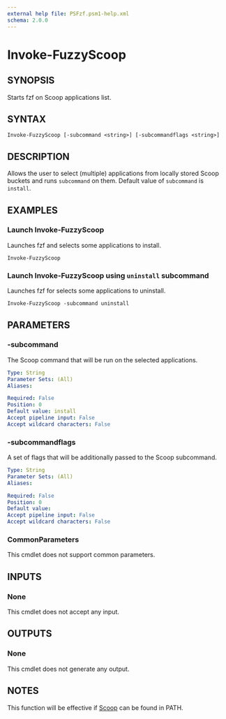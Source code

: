 ```yaml
---
external help file: PSFzf.psm1-help.xml
schema: 2.0.0
---
```


# Invoke-FuzzyScoop
## SYNOPSIS
Starts fzf on Scoop applications list.
## SYNTAX

```
Invoke-FuzzyScoop [-subcommand <string>] [-subcommandflags <string>]
```

## DESCRIPTION
Allows the user to select (multiple) applications from locally stored Scoop buckets and runs `subcommand` on them. Default value of `subcommand` is `install`.
## EXAMPLES

### Launch Invoke-FuzzyScoop

Launches fzf and selects some applications to install.

```
Invoke-FuzzyScoop
```

### Launch Invoke-FuzzyScoop using `uninstall` subcommand

Launches fzf for selects some applications to uninstall.


```
Invoke-FuzzyScoop -subcommand uninstall
```

## PARAMETERS
### -subcommand
The Scoop command that will be run on the selected applications.

```yaml
Type: String
Parameter Sets: (All)
Aliases:

Required: False
Position: 0
Default value: install
Accept pipeline input: False
Accept wildcard characters: False
```

### -subcommandflags
A set of flags that will be additionally passed to the Scoop subcommand.

```yaml
Type: String
Parameter Sets: (All)
Aliases:

Required: False
Position: 0
Default value:
Accept pipeline input: False
Accept wildcard characters: False
```

### CommonParameters
This cmdlet does not support common parameters.
## INPUTS

### None
This cmdlet does not accept any input.
## OUTPUTS

### None
This cmdlet does not generate any output.
## NOTES
This function will be effective if [Scoop](https://scoop.sh) can be found in PATH.

